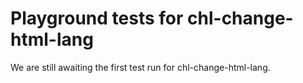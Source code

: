 # Playground tests for chl-change-html-lang
We are still awaiting the first test run for chl-change-html-lang.
